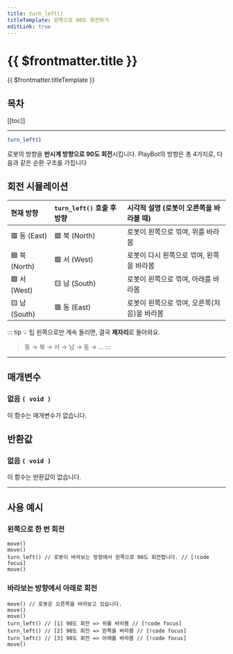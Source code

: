 ```yaml
---
title: turn_left()
titleTemplate: 왼쪽으로 90도 회전하기
editLink: true
---
```

<Badge type="info" text="함수" /><Badge type="tip" text="기본" />

# {{ $frontmatter.title }}
{{ $frontmatter.titleTemplate }}
## 목차
[[toc]]
***

```javascript
turn_left()
```
로봇의 방향을 **반시계 방향으로 90도 회전**시킵니다.
PlayBot의 방향은 총 4가지로, 다음과 같은 순환 구조를 가집니다

## 회전 시뮬레이션
| 현재 방향 | `turn_left()` 호출 후 방향 | 시각적 설명 (로봇이 오른쪽을 바라볼 때) |
|:---|:---|:---|
| 🟥 동 (East) | 🟦 북 (North) | 로봇이 왼쪽으로 꺾여, 위를 바라봄 |
| 🟦 북 (North) | 🟩 서 (West) | 로봇이 다시 왼쪽으로 꺾여, 왼쪽을 바라봄 |
| 🟩 서 (West) | 🟨 남 (South) | 로봇이 왼쪽으로 꺾여, 아래를 바라봄 |
| 🟨 남 (South) | 🟥 동 (East) | 로봇이 왼쪽으로 꺾여, 오른쪽(처음)을 바라봄 |
::: tip 💡 팁
왼쪽으로만 계속 돌리면, 결국 **제자리**로 돌아와요.
> 동 → 북 → 서 → 남 → 동 → ...
:::
***
## 매개변수
### **없음 ```( void )```**
이 함수는 매개변수가 없습니다.
## 반환값
### **없음 ```( void )```**
이 함수는 반환값이 없습니다.
***
## 사용 예시
### 왼쪽으로 한 번 회전
```javascript{3}
move()
move()
turn_left() // 로봇이 바라보는 방향에서 왼쪽으로 90도 회전합니다. // [!code focus]
move()
```
### 바라보는 방향에서 아래로 회전
```javascript{4-6}
move() // 로봇은 오른쪽을 바라보고 있습니다.
move()
move()
turn_left() // [1] 90도 회전 => 위를 바라봄 // [!code focus]
turn_left() // [2] 90도 회전 => 왼쪽을 바라봄 // [!code focus]
turn_left() // [3] 90도 회전 => 아래를 바라봄 // [!code focus]
move()
```